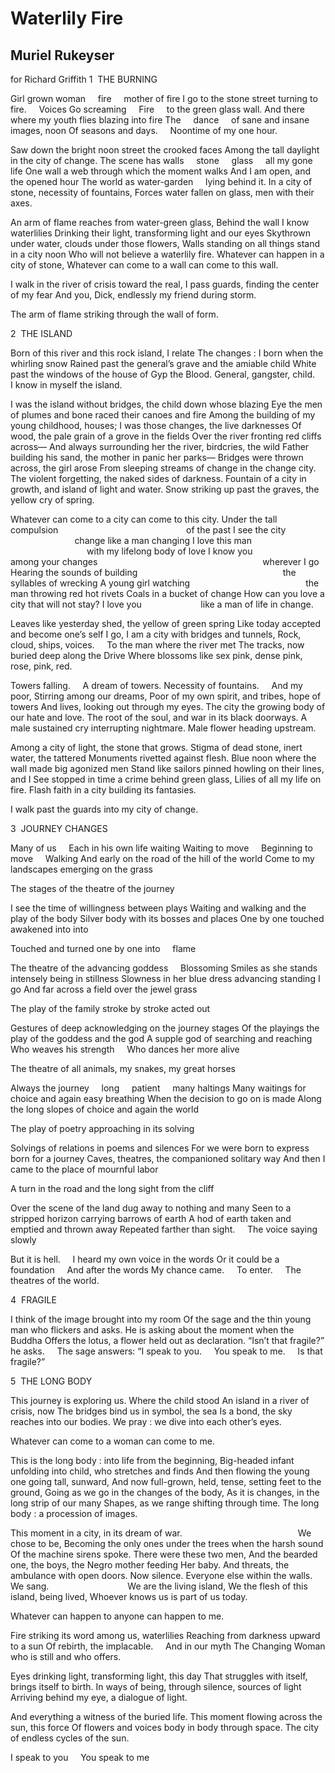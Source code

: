 # Waterlily Fire
## Muriel Rukeyser
for Richard Griffith
1  THE BURNING

Girl grown woman     fire     mother of fire
I go to the stone street turning to fire.     Voices
Go screaming     Fire     to the green glass wall.
And there where my youth flies blazing into fire
The     dance     of sane and insane images, noon
Of seasons and days.     Noontime of my one hour.

Saw down the bright noon street the crooked faces
Among the tall daylight in the city of change.
The scene has walls     stone     glass     all my gone life
One wall a web through which the moment walks
And I am open, and the opened hour
The world as water-garden     lying behind it.
In a city of stone, necessity of fountains,
Forces water fallen on glass, men with their axes.

An arm of flame reaches from water-green glass,
Behind the wall I know waterlilies
Drinking their light, transforming light and our eyes
Skythrown under water, clouds under those flowers,
Walls standing on all things stand in a city noon
Who will not believe a waterlily fire.
Whatever can happen in a city of stone,
Whatever can come to a wall can come to this wall.

I walk in the river of crisis toward the real,
I pass guards, finding the center of my fear
And you, Dick, endlessly my friend during storm.

The arm of flame striking through the wall of form.


2  THE ISLAND

Born of this river and this rock island, I relate
The changes : I born when the whirling snow
Rained past the general’s grave and the amiable child
White past the windows of the house of Gyp the Blood.
General, gangster, child.     I know in myself the island.

I was the island without bridges, the child down whose blazing
Eye the men of plumes and bone raced their canoes and fire
Among the building of my young childhood, houses;
I was those changes, the live darknesses
Of wood, the pale grain of a grove in the fields
Over the river fronting red cliffs across—
And always surrounding her the river, birdcries, the wild
Father building his sand, the mother in panic her parks—
Bridges were thrown across, the girl arose
From sleeping streams of change in the change city.
The violent forgetting, the naked sides of darkness.
Fountain of a city in growth, and island of light and water.
Snow striking up past the graves, the yellow cry of spring.

Whatever can come to a city can come to this city.
Under the tall compulsion
                                                   of the past
I see the city
                          change like a man changing
I love this man
                               with my lifelong body of love
I know you
                        among your changes
                                                                  wherever I
go
Hearing the sounds of building
                                                          the syllables of
wrecking
A young girl watching
                                              the man throwing red hot rivets
Coals in a bucket of change
How can you love a city that will not stay?
I love you
                       like a man of life in change.

Leaves like yesterday shed, the yellow of green spring
Like today accepted and become one’s self
I go, I am a city with bridges and tunnels,
Rock, cloud, ships, voices.     To the man where the river met
The tracks, now buried deep along the Drive
Where blossoms like sex pink, dense pink, rose, pink, red.

Towers falling.     A dream of towers.
Necessity of fountains.     And my poor,
Stirring among our dreams,
Poor of my own spirit, and tribes, hope of towers
And lives, looking out through my eyes.
The city the growing body of our hate and love.
The root of the soul, and war in its black doorways.
A male sustained cry interrupting nightmare.
Male flower heading upstream.

Among a city of light, the stone that grows.
Stigma of dead stone, inert water, the tattered
Monuments rivetted against flesh.
Blue noon where the wall made big agonized men
Stand like sailors pinned howling on their lines, and I
See stopped in time a crime behind green glass,
Lilies of all my life on fire.
Flash faith in a city building its fantasies.

I walk past the guards into my city of change.


3  JOURNEY CHANGES

Many of us     Each in his own life waiting
Waiting to move     Beginning to move     Walking
And early on the road of the hill of the world
Come to my landscapes emerging on the grass

The stages of the theatre of the journey

I see the time of willingness between plays
Waiting and walking and the play of the body
Silver body with its bosses and places
One by one touched awakened into into

Touched and turned one by one into     flame

The theatre of the advancing goddess     Blossoming
Smiles as she stands intensely being in stillness
Slowness in her blue dress advancing standing I go
And far across a field over the jewel grass

The play of the family stroke by stroke acted out

Gestures of deep acknowledging on the journey stages
Of the playings the play of the goddess and the god
A supple god of searching and reaching
Who weaves his strength     Who dances her more alive

The theatre of all animals, my snakes, my great horses

Always the journey     long     patient     many haltings
Many waitings for choice and again easy breathing
When the decision to go on is made
Along the long slopes of choice and again the world

The play of poetry approaching in its solving

Solvings of relations in poems and silences
For we were born to express     born for a journey
Caves, theatres, the companioned solitary way
And then I came to the place of mournful labor

A turn in the road and the long sight from the cliff

Over the scene of the land dug away to nothing and many
Seen to a stripped horizon carrying barrows of earth
A hod of earth taken and emptied and thrown away
Repeated farther than sight.     The voice saying slowly

But it is hell.     I heard my own voice in the words
Or it could be a foundation     And after the words
My chance came.     To enter.     The theatres of the world.


4  FRAGILE

I think of the image brought into my room
Of the sage and the thin young man who flickers and asks.
He is asking about the moment when the Buddha
Offers the lotus, a flower held out as declaration.
“Isn’t that fragile?” he asks.     The sage answers:
“I speak to you.     You speak to me.     Is that fragile?”


5  THE LONG BODY

This journey is exploring us. Where the child stood
An island in a river of crisis, now
The bridges bind us in symbol, the sea
Is a bond, the sky reaches into our bodies.
We pray : we dive into each other’s eyes.

Whatever can come to a woman can come to me.

This is the long body : into life from the beginning,
Big-headed infant unfolding into child, who stretches and finds
And then flowing the young one going tall, sunward,
And now full-grown, held, tense, setting feet to the ground,
Going as we go in the changes of the body,
As it is changes, in the long strip of our many
Shapes, as we range shifting through time.
The long body : a procession of images.

This moment in a city, in its dream of war.
                                              We chose to be,
Becoming the only ones under the trees
when the harsh sound
Of the machine sirens spoke. There were these two men,
And the bearded one, the boys, the Negro mother feeding
Her baby. And threats, the ambulance with open doors.
Now silence. Everyone else within the walls. We sang.
                               We are the living island,
We the flesh of this island, being lived,
Whoever knows us is part of us today.

Whatever can happen to anyone can happen to me.

Fire striking its word among us, waterlilies
Reaching from darkness upward to a sun
Of rebirth, the implacable.     And in our myth
The Changing Woman who is still and who offers.

Eyes drinking light, transforming light, this day
That struggles with itself, brings itself to birth.
In ways of being, through silence, sources of light
Arriving behind my eye, a dialogue of light.

And everything a witness of the buried life.
This moment flowing across the sun, this force
Of flowers and voices body in body through space.
The city of endless cycles of the sun.

I speak to you     You speak to me